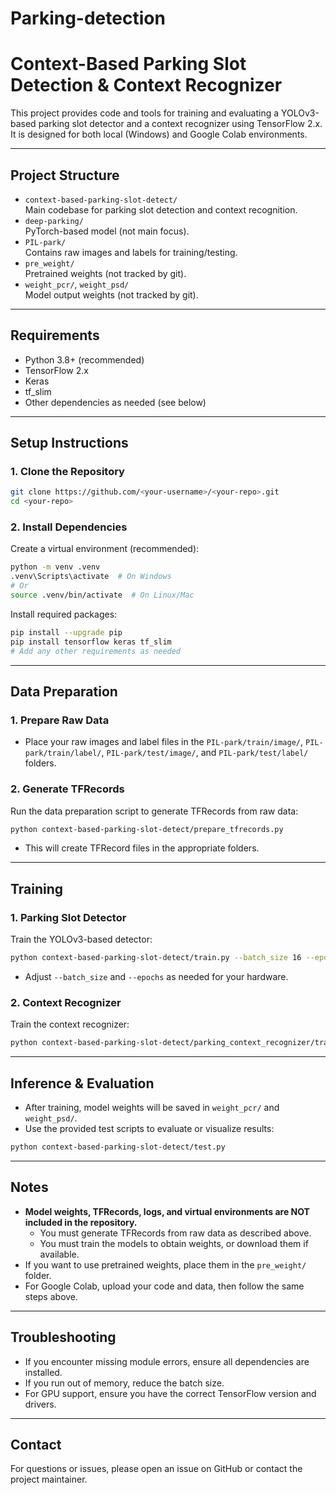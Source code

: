 # Parking-detection

# Context-Based Parking Slot Detection & Context Recognizer

This project provides code and tools for training and evaluating a YOLOv3-based parking slot detector and a context recognizer using TensorFlow 2.x. It is designed for both local (Windows) and Google Colab environments.

---

## Project Structure

- `context-based-parking-slot-detect/`  
  Main codebase for parking slot detection and context recognition.
- `deep-parking/`  
  PyTorch-based model (not main focus).
- `PIL-park/`  
  Contains raw images and labels for training/testing.
- `pre_weight/`  
  Pretrained weights (not tracked by git).
- `weight_pcr/`, `weight_psd/`  
  Model output weights (not tracked by git).

---

## Requirements

- Python 3.8+ (recommended)
- TensorFlow 2.x
- Keras
- tf_slim
- Other dependencies as needed (see below)

---

## Setup Instructions

### 1. Clone the Repository
```sh
git clone https://github.com/<your-username>/<your-repo>.git
cd <your-repo>
```

### 2. Install Dependencies
Create a virtual environment (recommended):
```sh
python -m venv .venv
.venv\Scripts\activate  # On Windows
# Or
source .venv/bin/activate  # On Linux/Mac
```
Install required packages:
```sh
pip install --upgrade pip
pip install tensorflow keras tf_slim
# Add any other requirements as needed
```

---

## Data Preparation

### 1. Prepare Raw Data
- Place your raw images and label files in the `PIL-park/train/image/`, `PIL-park/train/label/`, `PIL-park/test/image/`, and `PIL-park/test/label/` folders.

### 2. Generate TFRecords
Run the data preparation script to generate TFRecords from raw data:
```sh
python context-based-parking-slot-detect/prepare_tfrecords.py
```
- This will create TFRecord files in the appropriate folders.

---

## Training

### 1. Parking Slot Detector
Train the YOLOv3-based detector:
```sh
python context-based-parking-slot-detect/train.py --batch_size 16 --epochs 10
```
- Adjust `--batch_size` and `--epochs` as needed for your hardware.

### 2. Context Recognizer
Train the context recognizer:
```sh
python context-based-parking-slot-detect/parking_context_recognizer/train.py --batch_size 16 --epochs 10
```

---

## Inference & Evaluation

- After training, model weights will be saved in `weight_pcr/` and `weight_psd/`.
- Use the provided test scripts to evaluate or visualize results:
```sh
python context-based-parking-slot-detect/test.py
```

---

## Notes

- **Model weights, TFRecords, logs, and virtual environments are NOT included in the repository.**
  - You must generate TFRecords from raw data as described above.
  - You must train the models to obtain weights, or download them if available.
- If you want to use pretrained weights, place them in the `pre_weight/` folder.
- For Google Colab, upload your code and data, then follow the same steps above.

---

## Troubleshooting

- If you encounter missing module errors, ensure all dependencies are installed.
- If you run out of memory, reduce the batch size.
- For GPU support, ensure you have the correct TensorFlow version and drivers.

---

## Contact
For questions or issues, please open an issue on GitHub or contact the project maintainer.
